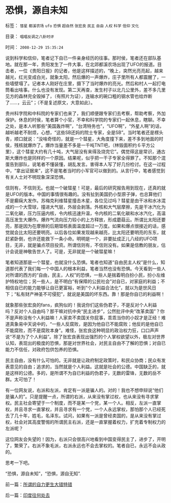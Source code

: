 # 恐惧，源自未知

标签： `彗星` `都溪农场` `ufo` `恐惧` `超自然` `张宏良` `民主` `自由` `人权` `科学` `信仰` `文化` 

目录： `唱唱反调之八卦时评`

时间： `2008-12-29 15:35:24`

说到科学和信仰，笔者记下自已一件亲身经历的往事。那时侯，笔者还在部队基地。就在那一年，贵阳发生了一件大事，在北郊都溪农场出现了UFO的报道。目击者，一位《贵阳日报》的记者，他是这样描述的，“晚上，突然光亮亮起，越来越光，红光变成白光，就象太阳，然后爆的一声爆炸，庄子里所有人都震醒了，一些墙壁塌了。记者本人刚好在庄里，摄下了当时爆炸的亮光。然后和村人一起打电筒看出啥事。什么也没有发现。第二天再查，发生村子以北几公里外，差不多几里见方的森林完全毁掉了，（有照片为证），连输水的碗口粗的钢水管也给炸断了……，云云”；（不是复述原文，大意如此）。

贵州科字院和中科院的专家们也来了，我们顺便跟专家们去考察，帮助考察，外加保护。休息的时侯，笔者算个小官，不幸和科学院的专家们一起休息，瞎聊。不幸之处，是本人听那些“美国轰炸啊”，“台湾特务也”，“UFO啊”，“外星人啊”的话，越听越老不耐烦，心想，“这些SB还妈的院士专家，全是SB”。当时笔者还是楞头青，顺口就说：“没啥奇怪的，就是一个彗星，大角度撞下来，差不多到地面的时侯，残核就爆炸了。爆炸当量差不多是一千吨TNT吧，（林毁面积约６平方公里），这个彗星大约有几十吨，大气层没有来得及烧完它”。偶觉得这是常识，通古斯大爆炸也是同样的一个原因。结果呢，似乎把一干子专家全得罪了。不知那个混蛋告到部队，说笔者不懂装懂，胡乱发言。害得本人写了好几份检讨。在这一过程中，“拿出证据来”，这不是笔者当时的小军官可以做到的。从言行中，笔者感觉到有关人士对不明现象深深恐惧。

信则有，不信则无。也就一个破彗星！可是，最后的研究报告用到现在，还真的就是UFO的版本。中国的事情很有趣的。没有扯到美国扔小型原子弹，也总算他们不是癫痫大发作。苏梅克利维彗星撞击木星，各位见过吗？彗星是由干冰和水冰混成的一个大雪球，撞进大气层，外层会剥落。外核和大气层摩擦，先是干冰汽化为二氧化碳，压力压逼内核，令内核迅速升温，令内核的二氧化碳和水冰汽化，高温高压发生大爆作。爆炸气流向压力较小的上方释放，形成蘑菇云。所谓比太阳还要亮，那是因为在摩擦的后期彗核表面温度超过一万度。如果和爆点很接近的话，感觉就会比太阳还要明亮。以后各位如果发现越来越亮，比太阳还要明亮的东东，就赶紧卧倒，也许还能救下一条小命。明明是一个，非要扯成正儿八经的UFO项目，无非，就是骗点项目投资。所谓信则有，不信则没有。如果是信教的朋友，估计会说是神敬告世人了。可是，无非就是一个破彗星嘛！

笔者知道那是一个彗星，也就没什么恐惧。笔者也知道“自由民主人权”是什么，知道那代表了我们每一个中国人的根本利益，笔者当然也没有恐惧。今天看到一些人对所谓的西方的“自由，民主，人权”的恐惧，一些人是揣着明白扮小民，扮小左维护特权地位；另一些人，是不明白“有保障的公民社会”对自已，对家庭的利益；不相信自已的能力能够让自已更富裕，听到“个人利益合法化”，就以为是世风日下；“私有财产神圣不可侵犯”，就说是美国的坏东西。靠！那是你自已的利益啊！

就象那些张宏良的fans，疯狗似的！我说你们这些伪君子，不是反对个人利益吗？反对个人自由吗？那干嘛对抗中央“民主进步”，公然批评中央“改革卖国”？你不是声称没有个人利益嘛！人家卖不卖国关你屁事，乖乖当你的小奴才是正经！难道真象易中天说中的，“一些人反腐败，是因为他自已不能腐败；他反的是他自已不能腐败，而不是腐败本身”。难怪，张宏良这种明显的政治权力狂，口口声声说“不是为了个人利益”。除了张宏良表现出强烈的个人掌权欲望以外，极左对世界认知，表现出的极度的恐惧，那是对世界社会，对民主自由不了解的恐惧；对自已能力不信任，对政府包供包养的恐惧。

民主自由，没有什么可怕的。无非就是让政府制定政策时，和民众协商；民众有发表意见的自由；追求的，当然就是个人利益。这就是社会的公德。中国缺乏的，就是这样的公德。多的，是所谓不为自已利益的伪君子，无数的雷锋，无数的岳不群。太可怕了！

有一位网友说，右派和左派，肯定有一派是骗人的。对的！我也不想申辩说“他们是骗人的”。只是提醒一点，所谓的右派，从来没有掌过权，也从来没有寻求掌权。民主社会寄望于一个制度，而不是某一个党，某一个人。相反，左派一直掌权，并且寻求一直掌权，并且寻求有一个党，一个人永远掌权，那怕那个人已经死去了几十年，姓毛，名泽东。试问，如果有一派是曾经卖国的，是从来没有掌过权，社会对其高度警惕的所谓民主右派，还是一直掌握着权力，扩充着专制权力的左派呢？

这位网友会失望的！因为，右派只会很高兴地看到中国变得民主了，进步了，开明了，繁荣了。右派不象毛派，右派永远也不会去掌权的。笔者自已，永远不会从政的。

思考一下吧。

“恐惧，源自未知”，“恐惧，源自无知”.



前一篇：[所谓的自力更生大错特错](../../../2008/12/29/所谓的自力更生大错特错.md)

后一篇：[印度往何处去](../../../2008/12/30/印度往何处去.md)